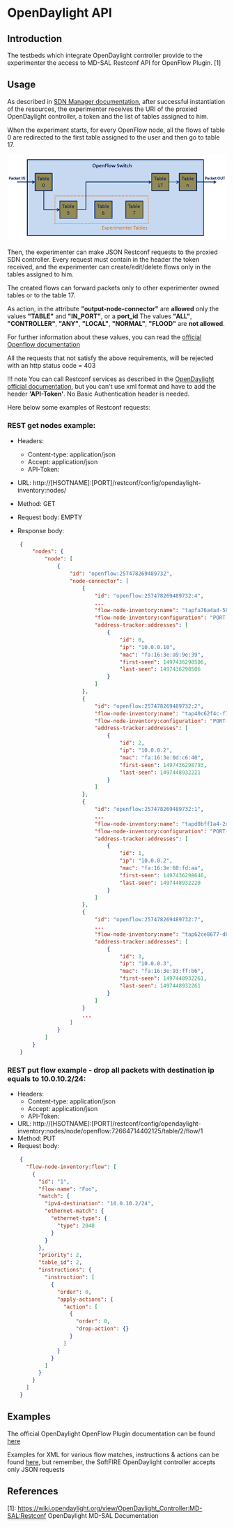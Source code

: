 # OpenDaylight API

## Introduction
The testbeds which integrate OpenDaylight controller provide to the experimenter the access to MD-SAL Restconf API for OpenFlow Plugin. [1]


## Usage
As described in [SDN Manager documentation](sdn-manager), after successful instantiation of the resources, the experimenter receives the URI of the proxied OpenDaylight controller, a token and the list of tables assigned to him.

When the experiment starts, for every OpenFlow node, all the flows of table 0 are redirected to the first table assigned to the user and then go to table 17.

![controller_color__1_](img/odl_experimenter_tables.png)


Then, the experimenter can make JSON Restconf requests to the proxied SDN controller. Every request must contain in the header the token received, and the experimenter can create/edit/delete flows only in the tables assigned to him.

The created flows can forward packets only to other experimenter owned tables or to the table 17.

As action, in the attribute **"output-node-connector"** are **allowed** only the values **"TABLE"** and **"IN_PORT"**, or a **port_id**
The values **"ALL"**, **"CONTROLLER"**, **"ANY"**, **"LOCAL"**, **"NORMAL"**, **"FLOOD"** are **not allowed**.

For further information about these values, you can read the [official Openflow documentation](https://www.opennetworking.org/images/stories/downloads/sdn-resources/onf-specifications/openflow/openflow-spec-v1.3.0.pdf)

All the requests that not satisfy the above requirements, will be rejected with an http status code = 403

!!! note
    You can call Restconf services as described in the [OpenDaylight official documentation](https://wiki.opendaylight.org/view/OpenDaylight_OpenFlow_Plugin:End_to_End_Flows#Push_your_flow), but you can't use xml format and have to add the header **'API-Token'**. No Basic Authentication header is needed.


Here below some examples of Restconf requests:


### REST get nodes example:
* Headers:
	* Content-type: application/json
	* Accept: application/json
	* API-Token: <experimenter-token>
* URL:
	http://[HSOTNAME]:[PORT]/restconf/config/opendaylight-inventory:nodes/
* Method: GET
* Request body: EMPTY

* Response body:
```json
	{
		"nodes": {
			"node": [
				{
					"id": "openflow:257478269489732",
					"node-connector": [
						{
							"id": "openflow:257478269489732:4",
							...
							"flow-node-inventory:name": "tapfa76a4ad-58",
							"flow-node-inventory:configuration": "PORT-UP",
							"address-tracker:addresses": [
								{
									"id": 0,
									"ip": "10.0.0.10",
									"mac": "fa:16:3e:a9:9e:39",
									"first-seen": 1497436298506,
									"last-seen": 1497436298506
								}
							]
						},
						{
							"id": "openflow:257478269489732:2",
							"flow-node-inventory:name": "tap40c62f4c-f7",
							"flow-node-inventory:configuration": "PORT-DOWN",
							"address-tracker:addresses": [
								{
									"id": 2,
									"ip": "10.0.0.2",
									"mac": "fa:16:3e:0d:c6:40",
									"first-seen": 1497436298793,
									"last-seen": 1497448932221
								}
							]
						},
						{
							"id": "openflow:257478269489732:1",
							...
							"flow-node-inventory:name": "tapd0bff1a4-2d",
							"flow-node-inventory:configuration": "PORT-DOWN",
							"address-tracker:addresses": [
								{
									"id": 1,
									"ip": "10.0.0.2",
									"mac": "fa:16:3e:60:fd:aa",
									"first-seen": 1497436298646,
									"last-seen": 1497448932220
								}
							]
						},
						{
							"id": "openflow:257478269489732:7",
							...
							"flow-node-inventory:name": "tap62ce8677-d8",
							"address-tracker:addresses": [
								{
									"id": 3,
									"ip": "10.0.0.3",
									"mac": "fa:16:3e:93:ff:b6",
									"first-seen": 1497448932261,
									"last-seen": 1497448932261
								}
							]
						}
						...
					]
				}
			]
		}
	}
```


### REST put flow example - drop all packets with destination ip equals to 10.0.10.2/24:

* Headers:
	* Content-type: application/json
	* Accept: application/json
	* API-Token: <experimenter-token>
* URL:
	http://[HSOTNAME]:[PORT]/restconf/config/opendaylight-inventory:nodes/node/openflow:72664714402125/table/2/flow/1
* Method: PUT
* Request body:

```json
	{
      "flow-node-inventory:flow": [
        {
          "id": "1",
          "flow-name": "Foo",
          "match": {
            "ipv4-destination": "10.0.10.2/24",
            "ethernet-match": {
              "ethernet-type": {
                "type": 2048
              }
            }
          },
          "priority": 2,
          "table_id": 2,
          "instructions": {
            "instruction": [
              {
                "order": 0,
                "apply-actions": {
                  "action": [
                    {
                      "order": 0,
                      "drop-action": {}
                    }
                  ]
                }
              }
            ]
          }
        }
      ]
    }
```




## Examples
The official OpenDaylight OpenFlow Plugin documentation can be found [here](https://wiki.opendaylight.org/view/OpenDaylight_OpenFlow_Plugin:End_to_End_Flows)

Examples for XML for various flow matches, instructions & actions can be found [here](https://wiki.opendaylight.org/view/Editing_OpenDaylight_OpenFlow_Plugin:End_to_End_Flows:Example_Flows), but remember, the SoftFIRE OpenDaylight controller accepts only JSON requests

## References
[1]: https://wiki.opendaylight.org/view/OpenDaylight_Controller:MD-SAL:Restconf OpenDaylight MD-SAL Documentation



<!---
 Script for open external links in a new tab
-->
<script src="http://ajax.googleapis.com/ajax/libs/jquery/1.7.1/jquery.js"></script>
<script type="text/javascript" charset="utf-8">
      // Creating custom :external selector
      $.expr[':'].external = function(obj){
          return !obj.href.match(/^mailto\:/)
                  && (obj.hostname != location.hostname);
      };
      $(function(){
        $('a:external').addClass('external');
        $(".external").attr('target','_blank');
      })
</script>
